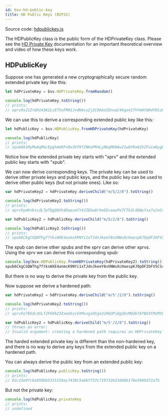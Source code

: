 ```yaml
---
id: bsv-hd-public-key
title: HD Public Keys (BIP32)
---
```


Source code: [hdpublickey.js](https://github.com/moneybutton/bsv/blob/master/lib/hdpublickey.js)

The HDPublicKey class is the public form of the HDPrivateKey class. Please see
the [HD Private Key](./bsv-hd-private-key.md) documentation for an important
theoretical overview and video of how these keys work.

HDPublicKey
-----------

Suppose one has generated a new cryptographically secure random extended private
key like this:

```javascript
let hdPrivateKey = bsv.HDPrivateKey.fromRandom()

console.log(hdPrivateKey.toString())
// prints:
// xprv9s21ZrQH143K2LcEfSnFRH1JvdKAcuZj2C8kAzCDnvqC4kgo417hYmAYQKdYDSzQSnQMLWXjDG42TgWwdYqwhAWTWpEBG1ighLLNnVHNKxx
```

We can use this to derive a corresponding extended public key like this:

```javascript
let hdPublicKey = bsv.HDPublicKey.fromHDPrivateKey(hdPrivateKey)

console.log(hdPublicKey)
// prints:
// xpub661MyMwAqRbcEpghmUKFnQx3Uf9f2NHaPR4LyNbqMGNAwZ1wbYRx6ZV2FaimDygDPbrHYuii12mYCNwFRWnvXXKnh12CK17XMFGiqUYNwew
```

Notice how the extended private key starts with "xprv" and the extended public
key starts with "xpub".

We can now derive corresponding keys. The private key can be used to derive
other private keys and public keys, and the public key can be used to derive
other public keys (but not private ones). Like so:

```javascript
var hdPrivateKey2 = hdPrivateKey.deriveChild("m/5/2/8").toString()

console.log(hdPrivateKey2.toString())
// prints:
// xprv9ymKnkscdL7pTQgQQVh4Depsm7Y4JZEbwQrhxGEvaawPe7CTk3LdGWyfxx7uCeCwL9YQpArGnXzGEUvVWNduXwByVDBPLHaQ67sGLSRiDHE

var hdPublicKey2 = hdPublicKey.deriveChild("m/5/2/8").toString()

console.log(hdPublicKey2.toString())
// prints:
// xpub6CkgCGQWThg7ftksWXE4anmcK9NYi1xTJdnJkeeY8vUNWuXcHaespKJ9pDF2bFVSCSrPrxipzQPfgf5MvR4cS8KBFthjSurBc2d7zmA61FZ
```

The xpub can derive other xpubs and the xprv can derive other xprvs. Using the
xprv we can derive this corresponding xpub:

```javascript
console.log(bsv.HDPublicKey.fromHDPrivateKey(hdPrivateKey2).toString())
xpub6CkgCGQWThg7ftksWXE4anmcK9NYi1xTJdnJkeeY8vUNWuXcHaespKJ9pDF2bFVSCSrPrxipzQPfgf5MvR4cS8KBFthjSurBc2d7zmA61FZ
```

But there is no way to derive the private key from the public key.

Now suppose we derive a hardened path:
```javascript
var hdPrivateKey2 = hdPrivateKey.deriveChild("m/5'/2/8").toString()

console.log(hdPrivateKey2.toString())
// prints:
// xprv9z79GdL4VLf2F69bZ3Zxem5zvVXMvngsHSge32HGUPsQgUEvMQdb7ATBVXtMzMYLjNb38F7J1d9gpWnhEYzCmoWJ8QYtGDWnYdwhJUjYQKK

var hdPublicKey2 = hdPublicKey.deriveChild("m/5'/2/8").toString()
// throws an error:
// Invalid argument: creating a hardened path requires an HDPrivateKey
```

The harded extended private key is different than the non-hardened key, and
there is no way to derive any keys from the extended public key on a hardened
path.

You can always derive the public key from an extended public key:

```javascript
console.log(hdPublicKey.publicKey.toString())
// prints:
// 02c23e9fc6a959bb5315159ac7438c5a6bff37c7197326d1060b176e3969d72af5
```

But not the private key:

```javascript
console.log(hdPublicKey.privateKey
// prints:
// undefined
```
